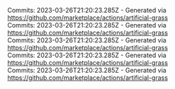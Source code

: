Commits: 2023-03-26T21:20:23.285Z - Generated via https://github.com/marketplace/actions/artificial-grass
<br>
Commits: 2023-03-26T21:20:23.285Z - Generated via https://github.com/marketplace/actions/artificial-grass
<br>
Commits: 2023-03-26T21:20:23.285Z - Generated via https://github.com/marketplace/actions/artificial-grass
<br>
Commits: 2023-03-26T21:20:23.285Z - Generated via https://github.com/marketplace/actions/artificial-grass
<br>
Commits: 2023-03-26T21:20:23.285Z - Generated via https://github.com/marketplace/actions/artificial-grass
<br>
